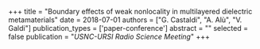 +++
title = "Boundary effects of weak nonlocality in multilayered dielectric metamaterials"
date = 2018-07-01
authors = ["G. Castaldi", "A. Alù", "V. Galdi"]
publication_types = ['paper-conference']
abstract = ""
selected = false
publication = "*USNC-URSI Radio Science Meeting*"
+++


